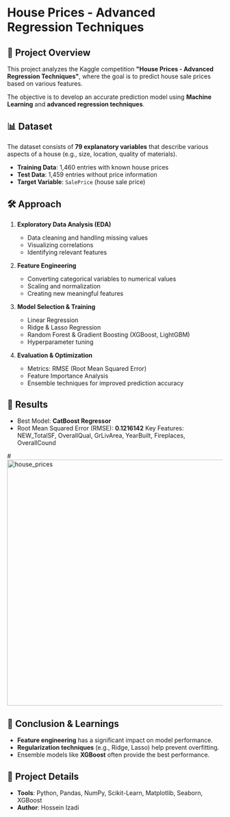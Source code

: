 # House Prices - Advanced Regression Techniques

## 📌 Project Overview
This project analyzes the Kaggle competition **"House Prices - Advanced Regression Techniques"**, where the goal is to predict house sale prices based on various features.

The objective is to develop an accurate prediction model using **Machine Learning** and **advanced regression techniques**.

## 📊 Dataset
The dataset consists of **79 explanatory variables** that describe various aspects of a house (e.g., size, location, quality of materials).

- **Training Data**: 1,460 entries with known house prices
- **Test Data**: 1,459 entries without price information
- **Target Variable**: `SalePrice` (house sale price)

## 🛠 Approach
1. **Exploratory Data Analysis (EDA)**
   - Data cleaning and handling missing values
   - Visualizing correlations
   - Identifying relevant features

2. **Feature Engineering**
   - Converting categorical variables to numerical values
   - Scaling and normalization
   - Creating new meaningful features

3. **Model Selection & Training**
   - Linear Regression
   - Ridge & Lasso Regression
   - Random Forest & Gradient Boosting (XGBoost, LightGBM)
   - Hyperparameter tuning

4. **Evaluation & Optimization**
   - Metrics: RMSE (Root Mean Squared Error)
   - Feature Importance Analysis
   - Ensemble techniques for improved prediction accuracy

## 🚀 Results
- Best Model: **CatBoost Regressor**
- Root Mean Squared Error (RMSE): **0.1216142**
Key Features: NEW_TotalSF, OverallQual, GrLivArea, YearBuilt, Fireplaces, OverallCound
  
#<img width="573" alt="house_prices" src="https://github.com/user-attachments/assets/f795712a-5a29-44e5-9b6b-c93e99c8d5a2" />

## 📌 Conclusion & Learnings
- **Feature engineering** has a significant impact on model performance.
- **Regularization techniques** (e.g., Ridge, Lasso) help prevent overfitting.
- Ensemble models like **XGBoost** often provide the best performance.

## 📂 Project Details
- **Tools**: Python, Pandas, NumPy, Scikit-Learn, Matplotlib, Seaborn, XGBoost
- **Author**: Hossein Izadi


